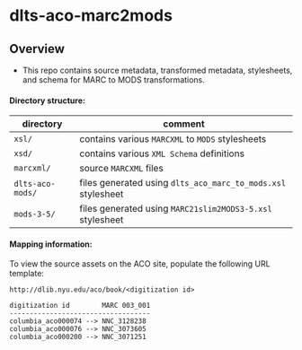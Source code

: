 # dlts-aco-marc2mods

## Overview
* This repo contains source metadata, transformed metadata,
  stylesheets, and schema for MARC to MODS transformations.

#### Directory structure:

| directory        | comment                                                      |
|------------------|--------------------------------------------------------------|
| `xsl/`           | contains various `MARCXML` to `MODS` stylesheets             |
| `xsd/`           | contains various `XML Schema` definitions                    |
| `marcxml/`       | source `MARCXML` files                                       |
| `dlts-aco-mods/` | files generated using `dlts_aco_marc_to_mods.xsl` stylesheet |
| `mods-3-5/`      | files generated using `MARC21slim2MODS3-5.xsl` stylesheet    |


#### Mapping information:

To view the source assets on the ACO site, populate the following URL template:

`http://dlib.nyu.edu/aco/book/<digitization id>`

```
digitization id        MARC 003_001
-----------------------------------
columbia_aco000074 --> NNC_3128238  
columbia_aco000076 --> NNC_3073605  
columbia_aco000200 --> NNC_3071251  

```

